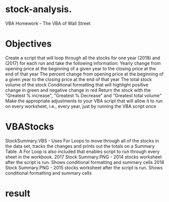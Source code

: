 # stock-analysis.
VBA Homework - The VBA of Wall Street
# Objectives
Create a script that will loop through all the stocks for one year (2018) and (2017) for each run and take the following information:
Yearly change from opening price at the beginning of a given year to the closing price at the end of that year
The percent change from opening price at the beginning of a given year to the closing price at the end of that year
The total stock volume of the stock
Conditional formatting that will highlight positive change in green and negative change in red
Return the stock with the "Greatest % increase", "Greatest % Decrease" and "Greatest total volume"
Make the appropriate adjustments to your VBA script that will allow it to run on every worksheet, i.e., every year, just by running the VBA script once
# VBAStocks
StockSummary.VBS - Uses For Loops to move through all of the stocks in the data set, tracks the changes and prints out the totals on a Summary Table. A For Loop is also included that enables script to run through every sheet in the workbook.
2017 Stock Summary.PNG - 2014 stocks worksheet after the script is run. Shows conditional formatting and summary cells
2018 Stock Summary.PNG - 2015 stocks worksheet after the script is run. Shows conditional formatting and summary cells
# result 
